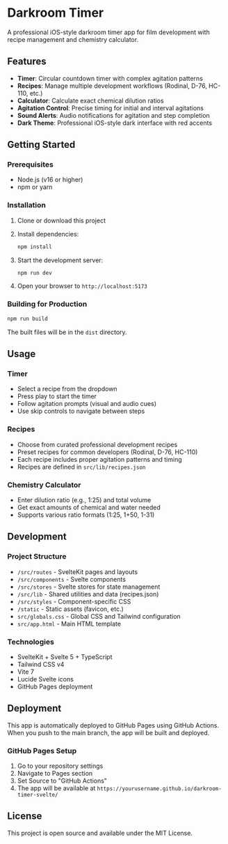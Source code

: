 # Darkroom Timer

A professional iOS-style darkroom timer app for film development with recipe management and chemistry calculator.

## Features

- **Timer**: Circular countdown timer with complex agitation patterns
- **Recipes**: Manage multiple development workflows (Rodinal, D-76, HC-110, etc.)
- **Calculator**: Calculate exact chemical dilution ratios
- **Agitation Control**: Precise timing for initial and interval agitations
- **Sound Alerts**: Audio notifications for agitation and step completion
- **Dark Theme**: Professional iOS-style dark interface with red accents

## Getting Started

### Prerequisites

- Node.js (v16 or higher)
- npm or yarn

### Installation

1. Clone or download this project
2. Install dependencies:
   ```bash
   npm install
   ```

3. Start the development server:
   ```bash
   npm run dev
   ```

4. Open your browser to `http://localhost:5173`

### Building for Production

```bash
npm run build
```

The built files will be in the `dist` directory.

## Usage

### Timer
- Select a recipe from the dropdown
- Press play to start the timer
- Follow agitation prompts (visual and audio cues)
- Use skip controls to navigate between steps

### Recipes
- Choose from curated professional development recipes
- Preset recipes for common developers (Rodinal, D-76, HC-110)
- Each recipe includes proper agitation patterns and timing
- Recipes are defined in `src/lib/recipes.json`

### Chemistry Calculator
- Enter dilution ratio (e.g., 1:25) and total volume
- Get exact amounts of chemical and water needed
- Supports various ratio formats (1:25, 1+50, 1-31)

## Development

### Project Structure

- `/src/routes` - SvelteKit pages and layouts
- `/src/components` - Svelte components  
- `/src/stores` - Svelte stores for state management
- `/src/lib` - Shared utilities and data (recipes.json)
- `/src/styles` - Component-specific CSS
- `/static` - Static assets (favicon, etc.)
- `src/globals.css` - Global CSS and Tailwind configuration
- `src/app.html` - Main HTML template

### Technologies

- SvelteKit + Svelte 5 + TypeScript
- Tailwind CSS v4
- Vite 7
- Lucide Svelte icons
- GitHub Pages deployment

## Deployment

This app is automatically deployed to GitHub Pages using GitHub Actions. When you push to the main branch, the app will be built and deployed.

### GitHub Pages Setup

1. Go to your repository settings
2. Navigate to Pages section
3. Set Source to "GitHub Actions"
4. The app will be available at `https://yourusername.github.io/darkroom-timer-svelte/`

## License

This project is open source and available under the MIT License.